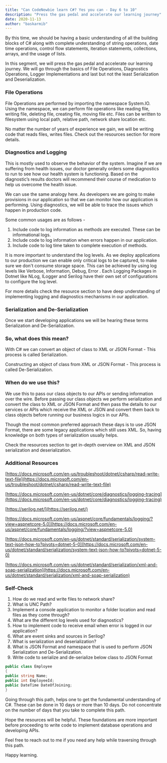```yaml
---
title: "Can CodeNewbie learn C#? Yes you can - Day 6 to 10"
description: "Press the gas pedal and accelerate our learning journey"
date: 2020-11-13
author: "baskarmib"
---
```


By this time, we should be having a basic understanding of all the building blocks of C# along with complete understanding of string operations, date time operations, control flow statements, iteration statements, collections, arrays, and the usage of lists.

In this segment, we will press the gas pedal and accelerate our learning journey. We will go through the basics of File Operations, Diagnostics Operations, Logger Implementations and last but not the least Serialization and Deserialization.

### File Operations

File Operations are performed by importing the namespace System.IO. Using the namespace, we can perform file operations like reading file, writing file, deleting file, creating file, moving file etc. Files can be written to filesystem using local path, relative path, network share location etc.

No matter the number of years of experience we gain, we will be writing code that reads files, writes files. Check out the resources section for more details.

### Diagnostics and Logging

This is mostly used to observe the behavior of the system. Imagine if we are suffering from health issues, our doctor generally orders some diagnostics to run to see how our health system is functioning. Based on the diagnostic’s results doctors will recommend their course of medication to help us overcome the health issue.

We can use the same analogy here. As developers we are going to make provisions in our application so that we can monitor how our application is performing. Using diagnostics, we will be able to trace the issues which happen in production code.

Some common usages are as follows -

1. Include code to log information as methods are executed. These can be informational logs.
2. Include code to log information when errors happen in our application.
3. Include code to log time taken to complete execution of methods.

It is more important to understand the log levels. As we deploy applications to our production we can enable only critical logs to be captured, to make sure we don't consume storage space. This can be achieved by using log levels like Verbose, Information, Debug, Error . Each Logging Packages in Dotnet like NLog, ILogger and Serilog have their own set of configurations to configure the log level.

For more details check the resource section to have deep understanding of implementing logging and diagnostics mechanisms in our application.

### Serialization and De-Serialization

Once we start developing applications we will be hearing these terms Serialization and De-Serialization.

### So, what does this mean?

With C# we can convert an object of class to XML or JSON Format - This process is called Serialization.

Constructing an object of class from XML or JSON Format - This process is called De-Serialization.

### When do we use this?

We use this to pass our class objects to our APIs or sending information over the wire. Before passing our class objects we perform serialization and convert the class to XML or JSON Format and then pass the details to our services or APIs which receive the XML or JSON and convert them back to class objects before running our business logics in our APIs.

Though the most common preferred approach these days is to use JSON Format, there are some legacy applications which still uses XML. So, having knowledge on both types of serialization usually helps.

Check the resources section to get in-depth overview on XML and JSON serialization and deserialization.

### Additional Resources

[https://docs.microsoft.com/en-us/troubleshoot/dotnet/csharp/read-write-text-file](https://docs.microsoft.com/en-us/troubleshoot/dotnet/csharp/read-write-text-file)

[https://docs.microsoft.com/en-us/dotnet/core/diagnostics/logging-tracing](https://docs.microsoft.com/en-us/dotnet/core/diagnostics/logging-tracing)

[https://serilog.net/](https://serilog.net/)

[https://docs.microsoft.com/en-us/aspnet/core/fundamentals/logging/?view=aspnetcore-5.0](https://docs.microsoft.com/en-us/aspnet/core/fundamentals/logging/?view=aspnetcore-5.0)

[https://docs.microsoft.com/en-us/dotnet/standard/serialization/system-text-json-how-to?pivots=dotnet-5-0](https://docs.microsoft.com/en-us/dotnet/standard/serialization/system-text-json-how-to?pivots=dotnet-5-0)

[https://docs.microsoft.com/en-us/dotnet/standard/serialization/xml-and-soap-serialization](https://docs.microsoft.com/en-us/dotnet/standard/serialization/xml-and-soap-serialization)

### Self-Check

1. How do we read and write files to network share?
2. What is UNC Path?
3. Implement a console application to monitor a folder location and read files as they come through?
4. What are the different log levels used for diagnostics?
5. How to implement code to receive email when error is logged in our application?
6. What are event sinks and sources in Serilog?
7. What is serialization and deserialization?
8. What is JSON Format and namespace that is used to perform JSON Serialization and De-Serialization.
9. Write code to serialize and de-serialize below class to JSON Format
```csharp
public class Employee
{
public string Name;
public int EmployeeId;
public DateTime DateOfJoining;
}
```

Going through this path, helps one to get the fundamental understanding of C#. These can be done in 10 days or more than 10 days. 
Do not concentrate on the number of days that you take to complete this path.

Hope the resources will be helpful. These foundations are more important before proceeding to write code to implement database operations and developing APIs.

Feel free to reach out to me if you need any help while traversing through this path.

Happy learning.